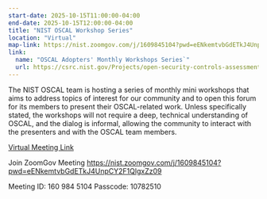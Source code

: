 ```yaml
---
start-date: 2025-10-15T11:00:00-04:00
end-date: 2025-10-15T12:00:00-04:00
title: "NIST OSCAL Workshop Series"
location: "Virtual"
map-link: https://nist.zoomgov.com/j/1609845104?pwd=eENkemtvbGdETkJ4UnpCY2F1QlgxZz09
link:
  name: "OSCAL Adopters' Monthly Workshops Series`"
  url: https://csrc.nist.gov/Projects/open-security-controls-assessment-language/oscal-adopters-workshops
---
```


The NIST OSCAL team is hosting a series of monthly mini workshops that aims to address topics of interest for our community and to open this forum for its members to present their OSCAL-related work. Unless specifically stated, the workshops will not require a deep, technical understanding of OSCAL, and the dialog is informal, allowing the community to interact with the presenters and with the OSCAL team members.


[Virtual Meeting Link](https://nist.zoomgov.com/j/1609845104?pwd=eENkemtvbGdETkJ4UnpCY2F1QlgxZz09)

Join ZoomGov Meeting
https://nist.zoomgov.com/j/1609845104?pwd=eENkemtvbGdETkJ4UnpCY2F1QlgxZz09

Meeting ID: 160 984 5104
Passcode: 10782510

